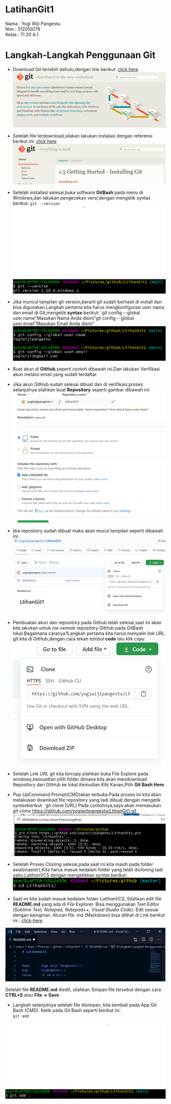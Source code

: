# LatihanGit1


Nama    : Yogi Wiji Pangestu<br>
Nim     : 312010079<br>
Kelas   : TI 20 A.1<br>

# Langkah-Langkah Penggunaan Git

* Download Git terlebih dahulu,dengan link berikut: [click here](https://git-scm.com)
![Download-Git](Tutorial/git-scm.png)

* Setelah file terdownload,silakan lakukan instalasi dengan referensi berikut ini: [click here](https://git-install-guide.com)
![Download-Git](Tutorial/git-install-guide.png)

* Setelah installasi selesai,buka software **GitBash** pada menu di Windows,dan lakukan pengecekan versi,dengan mengetik syntax berikut:
 `git --version`<br> ![Download-Git](Tutorial/git-version.png)

 * Jika muncul tampilan git version,berarti git sudah berhasil di install dan bisa digunakan.Langkah pertama kita harus mengkonfigurasi user nama dan email di Git,mengetik **syntax** berikut:
 `git config --global user.name"Masukan Nama Anda disini"git config --global user.email"Masukan Email Anda disini"
![Download-Git](Tutorial/Gantiuser.png)

* Buat akun di **GitHub**,seperti contoh dibawah ini.Dan lakukan Verifikasi akun melalui email yang sudah terdaftar.
* Jika akun GitHub sudah selesai dibuat dan di verifikasi,proses selanjutnya silahkan buat **Repository** seperti gambar dibawah ini:
![Download-Git](Tutorial/LatihanGit.png)

* jika repository sudah dibuat maka akan mucul tampilan seperti dibawah ini:
![Download-Git](Tutorial/HasilRepositori.png)

* Pembuatan akun dan repository pada Github telah selesai,saat ini akan kita lakukan untuk *me-remote* repository GitHub pada GitBash lokal.Bagaimana caranya?Langkah pertama kita harus menyalin link URL git kita di GitHub,dengan cara tekan tombol **code** lalu klik *copy*.
![Download-Git](Tutorial/Code.png)

* Setelah *Link URL* git kita tercopy,silahkan buka File Explore pada windows,kemuadian pilih folder dimana kita akan mendownload Repository dari GitHub ke lokal.Kemudian Klik Kanan,Pilih **Git Bash Here**.
* *Pop Up*Command Prompt(CMD)akan terbuka.Pada proses ini kita akan melakukan download file repository yang tadi dibuat,dengan mengetik *syntax*berikut:
`git clone [URL] Pada contohnya,saya akan memasukan *git clone*
https://github.com/yogiwijipangestu/LtihanGit1.git
![Download-Git](Tutorial/GitClone.png)

* Setelah Proses Cloning selesai,pada saat ini kita masih pada folder awal(master),Kita harus masuk kedalam folder yang telah dicloning tadi yaitu *Latihan*VCS dengan mengetikkan *syntax* berikut:
![Download-Git](Tutorial/LatihanGit1.png)
 
* Saat ini kita sudah masuk kedalam folder *LatihanVCS*, Silahkan edit file **README.md** yang ada di File Explorer. Bisa menggunakan Text Editor *(Sublime Text, Notepad, Notepad++, Visual Studio Code)*. Edit sesuai dengan keinginan. Aturan file .md (Markdown) bisa dilihat di Link berikut ini : [click-here](https://guides.github.com/features/mastering-markdown/) 

![markdwon](Tutorial/readme.png)

Setelah file **README.md** diedit, silahkan Simpan file tersebut dengan cara **CTRL+S** atau **File -> Save**

* Langkah selanjutnya setelah file disimpan, kita kembali pada App Git Bash (CMD). Ketik pada Git Bash seperti berikut ini : <br>
`git add`

![git-add](Tutorial/Gitadd.png)